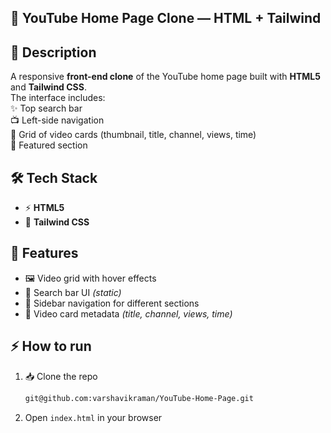 ## 🎥 YouTube Home Page Clone — HTML + Tailwind

## 📖 Description   
A responsive **front-end clone** of the YouTube home page built with **HTML5** and **Tailwind CSS**.  
The interface includes:  
✨ Top search bar  
📺 Left-side navigation  
🎨 Grid of video cards (thumbnail, title, channel, views, time)  
🌟 Featured section

## 🛠️ Tech Stack  
- ⚡ **HTML5**  
- 🎨 **Tailwind CSS** 

## 🚀 Features  
- 🖼️ Video grid with hover effects  
- 🔎 Search bar UI *(static)*  
- 📂 Sidebar navigation for different sections  
- 🎥 Video card metadata *(title, channel, views, time)*

## ⚡ How to run  
1. 📥 Clone the repo  
   ```bash
   git@github.com:varshavikraman/YouTube-Home-Page.git 
2. Open `index.html` in your browser
